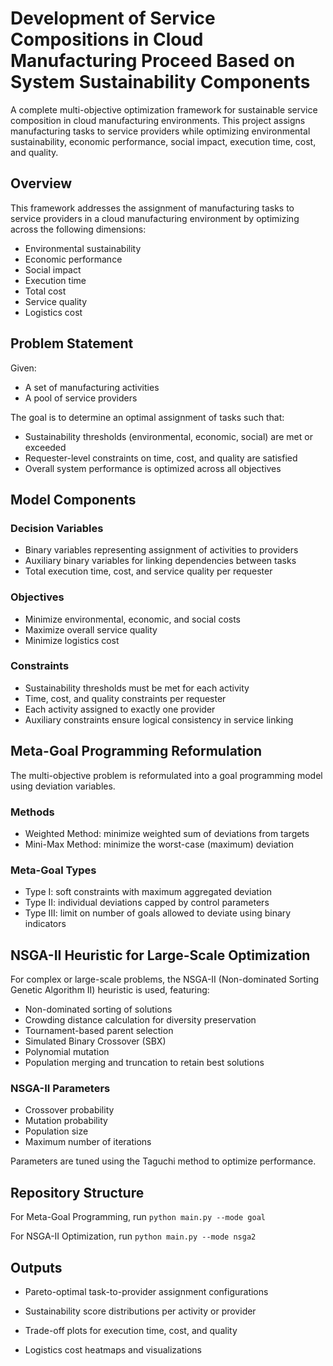 # Development of Service Compositions in Cloud Manufacturing Proceed Based on System Sustainability Components

A complete multi-objective optimization framework for sustainable service composition in cloud manufacturing environments. This project assigns manufacturing tasks to service providers while optimizing environmental sustainability, economic performance, social impact, execution time, cost, and quality.

## Overview

This framework addresses the assignment of manufacturing tasks to service providers in a cloud manufacturing environment by optimizing across the following dimensions:

- Environmental sustainability  
- Economic performance  
- Social impact  
- Execution time  
- Total cost  
- Service quality  
- Logistics cost  

## Problem Statement

Given:  
- A set of manufacturing activities  
- A pool of service providers  

The goal is to determine an optimal assignment of tasks such that:

- Sustainability thresholds (environmental, economic, social) are met or exceeded  
- Requester-level constraints on time, cost, and quality are satisfied  
- Overall system performance is optimized across all objectives  

## Model Components

### Decision Variables

- Binary variables representing assignment of activities to providers  
- Auxiliary binary variables for linking dependencies between tasks  
- Total execution time, cost, and service quality per requester  

### Objectives

- Minimize environmental, economic, and social costs  
- Maximize overall service quality  
- Minimize logistics cost  

### Constraints

- Sustainability thresholds must be met for each activity  
- Time, cost, and quality constraints per requester  
- Each activity assigned to exactly one provider  
- Auxiliary constraints ensure logical consistency in service linking  

## Meta-Goal Programming Reformulation

The multi-objective problem is reformulated into a goal programming model using deviation variables.

### Methods

- Weighted Method: minimize weighted sum of deviations from targets  
- Mini-Max Method: minimize the worst-case (maximum) deviation  

### Meta-Goal Types

- Type I: soft constraints with maximum aggregated deviation  
- Type II: individual deviations capped by control parameters  
- Type III: limit on number of goals allowed to deviate using binary indicators  

## NSGA-II Heuristic for Large-Scale Optimization

For complex or large-scale problems, the NSGA-II (Non-dominated Sorting Genetic Algorithm II) heuristic is used, featuring:

- Non-dominated sorting of solutions  
- Crowding distance calculation for diversity preservation  
- Tournament-based parent selection  
- Simulated Binary Crossover (SBX)  
- Polynomial mutation  
- Population merging and truncation to retain best solutions  

### NSGA-II Parameters

- Crossover probability  
- Mutation probability  
- Population size  
- Maximum number of iterations  

Parameters are tuned using the Taguchi method to optimize performance.

## Repository Structure
For Meta-Goal Programming, run `python main.py --mode goal`

For NSGA-II Optimization, run  `python main.py --mode nsga2`

##  Outputs
- Pareto-optimal task-to-provider assignment configurations

- Sustainability score distributions per activity or provider

- Trade-off plots for execution time, cost, and quality

- Logistics cost heatmaps and visualizations


